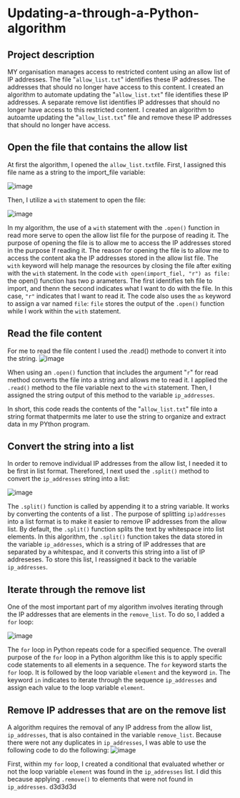 # Updating-a-through-a-Python-algorithm

## Project description
MY organisation manages access to restricted content using an allow list of IP addresses. The file "`allow_list.txt`" identifies these IP addresses. The addresses that should no longer have access to this content. I created an algorithm to automate updating the "`allow_list.txt`" file identifies these IP addresses. A separate remove list identifies IP addresses that should no longer have access to this restricted content. I created an algorithm to autoamte updating the "`allow_list.txt`" file and remove these IP addresses that should no longer have access.

## Open the file that contains the allow list
At first the algorithm, I opened the `allow_list.txt`file. First, I assigned this file name as a string to the import_file variable:

![image](https://github.com/user-attachments/assets/0fa27a31-991e-4380-85c2-f006a0b922de)

Then, I utilize a `with` statement to open the file:

![image](https://github.com/user-attachments/assets/0b803a47-c5b1-4e90-b0f6-efbf0fb810ac)

In my algorithm, the use of a `with` statement with the `.open()` function in read more serve to open the allow list file for the purpose of reading it. The purpose of opening the file is to allow me to access the IP addresses stored in the purpose lf reading it. The reason for opening the file is to allow me to access the content aka the IP addresses stored in the allow list file. The `with` keyword will help manage the resources by closing the file after exiting with the `with` statement. In the code `with open(import_fiel, "r") as file:` the open() function has two p  arameters. The first identifies teh file to import, and thenn the second indicates what I want to do with the file. In this case, `"r"` indicates that I want to read it. The code also uses the `as` keyword to assign a var named `file`: `file` stores the output of the `.open()` function while I work within the `with` statement.

## Read the file content
For me to read the file content I used the .read() methode to convert it into the string.
![image](https://github.com/user-attachments/assets/d1d462fe-629d-459a-8e8b-f830d9fd60ba)

When using an `.open()` function that includes the argument "`r`" for read method converts the file into a string and allows me to read it. I applied the `.read()` method to the file variable next to the `with` statement. Then, I assigned the string output of this method to the variable `ip_addresses`.

In short, this code reads the contents of the "`allow_list.txt`" file into a string format thatpermits me later to use the string to organize and extract data in my PYthon program.

## Convert the string into a list
In order to remove individual IP addresses from the allow list, I needed it to be first in list format. Therefored, I next used the `.split()` method to convert the `ip_addresses` string into a list:

![image](https://github.com/user-attachments/assets/ff2fbaea-48a0-4141-a5b9-415fc27efe74)

The `.split()` function is called by appending it to a string variable. It works by converting the contents of a list . The purpose of splitting `ip)addresses` into a list format is to make it easier to remove IP addresses from the allow list. By default, the `.split()` function splits the text by whitespace into list elements. In this algorithm, the `.split()` function takes the data stored in the variable `ip_addresses`, which is a string of  IP addresses that are separated by a whitespac, and  it converts this string into a list of IP addreseses. To store this list, I reassigned it back to the variable `ip_addresses`.

## Iterate through the remove list
One of the most important part of my algorithm involves iterating through the IP addresses that are elements in the `remove_list`. To do so, I added a `for` loop:

![image](https://github.com/user-attachments/assets/fc25a3c3-879c-4d3d-8cc7-0dd9b4ee913e)

The `for` loop in Python repeats code for a specified sequence. The overall purpose of the `for` loop in a Python algorithm like this is to apply specific code statements to all elements in a sequence. The `for` keyword starts the `for` loop. It is followed by the loop variable `element` and the keyword `in`. The keyword `in` indicates to iterate through the sequence `ip_addresses` and assign each value to the loop variable `element`.

## Remove IP addresses that are on the remove list

A algorithm requires the removal of any IP address from the allow list, `ip_addresses`, that is also contained in the variable `remove_list`. Because there were not any duplicates in `ip_addresses`, I was able to use the following code to do the following:
![image](https://github.com/user-attachments/assets/5388cb3b-911f-4098-b958-ef0b2ec6e9a2)

First, within my `for` loop, I created a conditional that evaluated whether or not the loop variable `element` was found in the `ip_addresses` list. I did this because applying `.remove()` to elements that were not found in `ip_addresses`.
d3d3d3d
